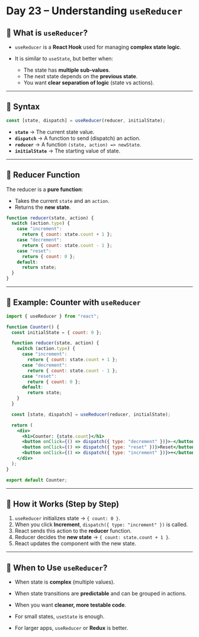 # Day 23 – Understanding `useReducer`

## 🔹 What is `useReducer`?

- `useReducer` is a **React Hook** used for managing **complex state logic**.
- It is similar to `useState`, but better when:

  - The state has **multiple sub-values**.
  - The next state depends on the **previous state**.
  - You want **clear separation of logic** (state vs actions).

---

## 🔹 Syntax

```jsx
const [state, dispatch] = useReducer(reducer, initialState);
```

- **`state`** → The current state value.
- **`dispatch`** → A function to send (dispatch) an action.
- **`reducer`** → A function `(state, action) => newState`.
- **`initialState`** → The starting value of state.

---

## 🔹 Reducer Function

The reducer is a **pure function**:

- Takes the current `state` and an `action`.
- Returns the **new state**.

```jsx
function reducer(state, action) {
  switch (action.type) {
    case "increment":
      return { count: state.count + 1 };
    case "decrement":
      return { count: state.count - 1 };
    case "reset":
      return { count: 0 };
    default:
      return state;
  }
}
```

---

## 🔹 Example: Counter with `useReducer`

```jsx
import { useReducer } from "react";

function Counter() {
  const initialState = { count: 0 };

  function reducer(state, action) {
    switch (action.type) {
      case "increment":
        return { count: state.count + 1 };
      case "decrement":
        return { count: state.count - 1 };
      case "reset":
        return { count: 0 };
      default:
        return state;
    }
  }

  const [state, dispatch] = useReducer(reducer, initialState);

  return (
    <div>
      <h1>Counter: {state.count}</h1>
      <button onClick={() => dispatch({ type: "decrement" })}>-</button>
      <button onClick={() => dispatch({ type: "reset" })}>Reset</button>
      <button onClick={() => dispatch({ type: "increment" })}>+</button>
    </div>
  );
}

export default Counter;
```

---

## 🔹 How it Works (Step by Step)

1. `useReducer` initializes state → `{ count: 0 }`.
2. When you click **Increment**, `dispatch({ type: "increment" })` is called.
3. React sends this action to the **reducer** function.
4. Reducer decides the **new state** → `{ count: state.count + 1 }`.
5. React updates the component with the new state.

---

## 🔹 When to Use `useReducer`?

- When state is **complex** (multiple values).
- When state transitions are **predictable** and can be grouped in actions.
- When you want **cleaner, more testable code**.

- For small states, `useState` is enough.
- For larger apps, `useReducer` or **Redux** is better.
